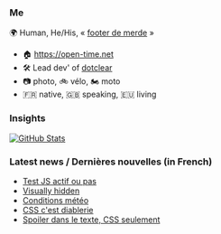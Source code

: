 ### Me

🌍 Human, He/His, « [footer de merde](https://open-time.net/post/2013/07/17/La-veritable-histoire-du-Footer-de-merde-) » 
* 🏠 https://open-time.net 
* 🛠️ Lead dev' of [dotclear](https://git.dotclear.org/dev/dotclear)
* 📷 photo, 🚲 vélo, 🏍️ moto 
* 🇫🇷 native, 🇬🇧 speaking, 🇪🇺 living

### Insights

[![GitHub Stats](https://github-readme-stats-sigma-five.vercel.app/api?username=franck-paul)](https://github.com/franck-paul)

### Latest news / Dernières nouvelles (in French)

<!-- BLOG-POST-LIST:START -->
- [Test JS actif ou pas](https://open-time.net/post/2025/04/21/Test-JS-actif-ou-pas)
- [Visually hidden](https://open-time.net/post/2025/04/20/Visually-hidden)
- [Conditions météo](https://open-time.net/post/2025/04/19/Conditions-meteo)
- [CSS c&#39;est diablerie](https://open-time.net/post/2025/04/18/CSS-c-est-diablerie)
- [Spoiler dans le texte, CSS seulement](https://open-time.net/post/2025/04/17/Spoiler-dans-le-texte-CSS-seulement)
<!-- BLOG-POST-LIST:END -->
